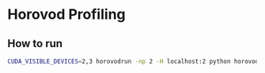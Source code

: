 # Horovod Profiling

## How to run

```bash
CUDA_VISIBLE_DEVICES=2,3 horovodrun -np 2 -H localhost:2 python horovod_profiling.py
```